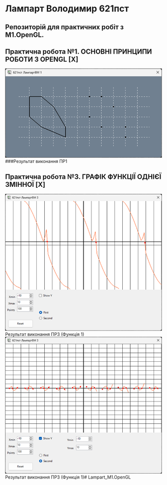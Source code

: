 # Лампарт Володимир 621пст
## Репозиторій для практичних робіт з M1.OpenGL.
 
## Практична робота №1. ОСНОВНІ ПРИНЦИПИ РОБОТИ З OPENGL [X]
![Результат виконання ПР1](screenshots/pr1.png)
###Результат виконання ПР1

## Практична робота №3. ГРАФІК ФУНКЦІЇ ОДНІЄЇ ЗМІННОЇ [X]
![Результат виконання ПР3 1](screenshots/pr2_1.png)
Результат виконання ПР3 (Функція 1)
![Результат виконання ПР3 2](screenshots/pr2_2.png)
Результат виконання ПР3 (Функція 1)# Lampart_M1.OpenGL
